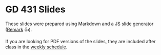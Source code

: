 # GD 431 Slides

These slides were prepared using Markdown and a JS slide generator ([Remark](https://github.com/gnab/remark/) 👍).

If you are looking for PDF versions of the slides, they are included after class in the [weekly schedule](https://mica-web.github.io/#schedule).

